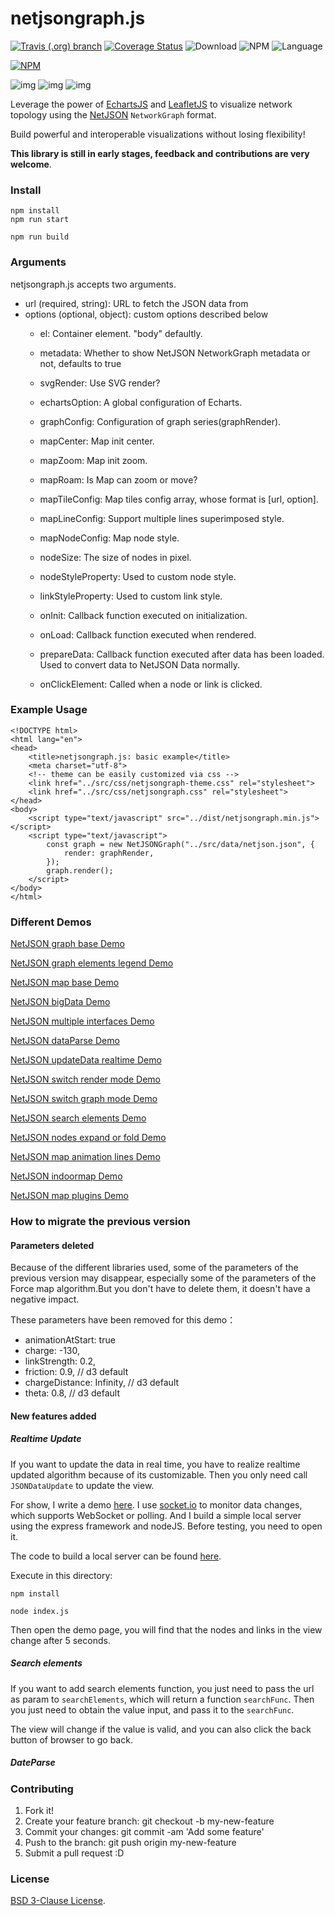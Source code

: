 # netjsongraph.js

[![Travis (.org) branch](https://img.shields.io/travis/openwisp/netjsongraph.js/gsoc2019.svg)](https://travis-ci.org/openwisp/netjsongraph.js)
[![Coverage Status](https://coveralls.io/repos/github/openwisp/netjsongraph.js/badge.svg?branch=gsoc2019)](https://coveralls.io/github/openwisp/netjsongraph.js?branch=gsoc2019)
![Download](https://img.shields.io/npm/dt/netjsongraph.js.svg)
![NPM](https://img.shields.io/npm/v/netjsongraph.js.svg)
![Language](https://img.shields.io/badge/language-javascript-orange.svg)
       
[![NPM](https://nodei.co/npm/netjsongraph.js.png)](https://nodei.co/npm/netjsongraph.js/)
         
![img](/examples/data/netjsongraph.png)
![img](/examples/data/netjsonmap.png)
![img](/examples/data/netjsonindoormap.png)

Leverage the power of [EchartsJS](https://github.com/apache/incubator-echarts) and [LeafletJS](https://github.com/Leaflet/Leaflet) to visualize network topology using the
[NetJSON](http://netjson.org) ``NetworkGraph`` format.

Build powerful and interoperable visualizations without losing flexibility!

**This library is still in early stages, feedback and contributions are very welcome**.


### Install

```
npm install
npm run start

npm run build
```

### Arguments

netjsongraph.js accepts two arguments.

- url (required, string): URL to fetch the JSON data from
- options (optional, object): custom options described below
    - el: Container element. "body" defaultly.
    - metadata: Whether to show NetJSON NetworkGraph metadata or not, defaults to true
    - svgRender: Use SVG render?

    - echartsOption: A global configuration of Echarts.

    - graphConfig: Configuration of graph series(graphRender).

    - mapCenter: Map init center.
    - mapZoom: Map init zoom.
    - mapRoam: Is Map can zoom or move?
    - mapTileConfig: Map tiles config array, whose format is [url, option].
    - mapLineConfig: Support multiple lines superimposed style.
    - mapNodeConfig: Map node style.      
    
    - nodeSize: The size of nodes in pixel.
    - nodeStyleProperty: Used to custom node style.
    - linkStyleProperty: Used to custom link style.

    - onInit: Callback function executed on initialization.
    - onLoad: Callback function executed when rendered.
    - prepareData: Callback function executed after data has been loaded. Used to convert data to NetJSON Data normally.
    - onClickElement: Called when a node or link is clicked.

### Example Usage

```
<!DOCTYPE html>
<html lang="en">
<head>
    <title>netjsongraph.js: basic example</title>
    <meta charset="utf-8">
    <!-- theme can be easily customized via css -->
    <link href="../src/css/netjsongraph-theme.css" rel="stylesheet">
    <link href="../src/css/netjsongraph.css" rel="stylesheet">
</head>
<body>
    <script type="text/javascript" src="../dist/netjsongraph.min.js"></script>
    <script type="text/javascript">
        const graph = new NetJSONGraph("../src/data/netjson.json", {
            render: graphRender,
        });
        graph.render();
    </script>
</body>
</html>
```

### Different Demos

[NetJSON graph base Demo](https://kutugu.github.io/NetJSONDemo/examples/netjsongraph.html)

[NetJSON graph elements legend Demo](https://kutugu.github.io/NetJSONDemo/examples/netjsongraph-elementsLegend.html)
     
[NetJSON map base Demo](https://kutugu.github.io/NetJSONDemo/examples/netjsonmap.html)
         
[NetJSON bigData Demo](https://kutugu.github.io/NetJSONDemo/examples/netjson-bigData.html)
         
[NetJSON multiple interfaces Demo](https://kutugu.github.io/NetJSONDemo/examples/netjson-multipleInterfaces.html)       

[NetJSON dataParse Demo](https://kutugu.github.io/NetJSONDemo/examples/netjson-dateParse.html)

[NetJSON updateData realtime Demo](https://kutugu.github.io/NetJSONDemo/examples/netjson-updateData.html)

[NetJSON switch render mode Demo](https://kutugu.github.io/NetJSONDemo/examples/netjson-switchRenderMode.html)

[NetJSON switch graph mode Demo](https://kutugu.github.io/NetJSONDemo/examples/netjson-switchGraphMode.html)

[NetJSON search elements Demo](https://kutugu.github.io/NetJSONDemo/examples/netjson-searchElements.html)

[NetJSON nodes expand or fold Demo](https://kutugu.github.io/NetJSONDemo/examples/netjsongraph-nodeExpand.html)

[NetJSON map animation lines Demo](https://kutugu.github.io/NetJSONDemo/examples/netjsonmap-animation.html)

[NetJSON indoormap Demo](https://kutugu.github.io/NetJSONDemo/examples/netjsonmap-indoormap.html)

[NetJSON map plugins Demo](https://kutugu.github.io/NetJSONDemo/examples/netjsonmap-plugins.html)

### How to migrate the previous version

#### Parameters deleted

Because of the different libraries used, some of the parameters of the previous version may disappear, especially some of the parameters of the Force map algorithm.But you don't have to delete them, it doesn't have a negative impact.

These parameters have been removed for this demo：

- animationAtStart: true
- charge: -130,                                
- linkStrength: 0.2,
- friction: 0.9,  // d3 default
- chargeDistance: Infinity,  // d3 default
- theta: 0.8,  // d3 default

#### New features added

##### Realtime Update

If you want to update the data in real time, you have to realize realtime updated algorithm because of its customizable.
Then you only need call `JSONDataUpdate` to update the view.

For show, I write a demo [here](https://kutugu.github.io/NetJSONDemo/examples/netjson-updateData.html).
I use [socket.io](https://socket.io/) to monitor data changes, which supports WebSocket or polling. 
And I build a simple local server using the express framework and nodeJS. Before testing, you need to open it. 

The code to build a local server can be found [here](https://github.com/openwisp/netjsongraph.js/tree/gsoc2019/examples/data/netjsonnode/).

Execute in this directory:

```
npm install

node index.js
```

Then open the demo page, you will find that the nodes and links in the view change after 5 seconds.

##### Search elements

If you want to add search elements function, you just need to pass the url as param to `searchElements`, which will return a function `searchFunc`.
Then you just need to obtain the value input, and pass it to the `searchFunc`.

The view will change if the value is valid, and you can also click the back button of browser to go back.

##### DateParse
          
### Contributing

1. Fork it!
2. Create your feature branch: git checkout -b my-new-feature
3. Commit your changes: git commit -am 'Add some feature'
4. Push to the branch: git push origin my-new-feature
5. Submit a pull request :D

### License

[BSD 3-Clause License](https://github.com/interop-dev/netjsongraph.js/blob/master/LICENSE).

